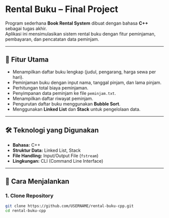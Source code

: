 # Rental Buku – Final Project

Program sederhana **Book Rental System** dibuat dengan bahasa **C++** sebagai tugas akhir.  
Aplikasi ini mensimulasikan sistem rental buku dengan fitur peminjaman, pembayaran, dan pencatatan data peminjam.

---

## 📖 Fitur Utama
- Menampilkan daftar buku lengkap (judul, pengarang, harga sewa per hari).
- Peminjaman buku dengan input nama, tanggal pinjam, dan lama pinjam.
- Perhitungan total biaya peminjaman.
- Penyimpanan data peminjam ke file `peminjam.txt`.
- Menampilkan daftar riwayat peminjam.
- Pengurutan daftar buku menggunakan **Bubble Sort**.
- Menggunakan **Linked List** dan **Stack** untuk pengelolaan data.

---

## 🛠️ Teknologi yang Digunakan
- **Bahasa:** C++  
- **Struktur Data:** Linked List, Stack  
- **File Handling:** Input/Output File (`fstream`)  
- **Lingkungan:** CLI (Command Line Interface)

---

## 🚀 Cara Menjalankan

### 1. Clone Repository
```bash
git clone https://github.com/USERNAME/rental-buku-cpp.git
cd rental-buku-cpp
